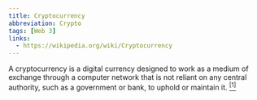```yaml
---
title: Cryptocurrency
abbreviation: Crypto
tags: [Web 3]
links:
  - https://wikipedia.org/wiki/Cryptocurrency
---
```


A cryptocurrency is a digital currency designed to work as a medium of exchange through a computer network that is not reliant on any central authority, such as a government or bank, to uphold or maintain it. [<sup>[1]</sup>]({{page.links[0]}})
